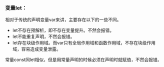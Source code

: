 ### 变量let：

相对于传统的声明变量var来讲，主要存在以下的一些不同。

- let不存在预解析，即不存在变量提升。不然会报错。
- let不能重复声明，不然会报错。
- let存在块级作用域。而var只有全局作用域和函数作用域，不存在块级作用域，容易造成变量泄露。

常量const同let相似，但是用常量声明的时候必须在声明时就赋值，不然会报错。